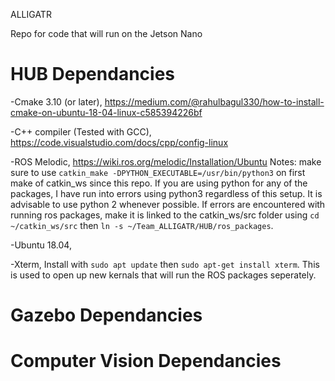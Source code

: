 ALLIGATR

Repo for code that will run on the Jetson Nano

# HUB Dependancies
-Cmake 3.10 (or later), https://medium.com/@rahulbagul330/how-to-install-cmake-on-ubuntu-18-04-linux-c585394226bf

-C++ compiler (Tested with GCC), https://code.visualstudio.com/docs/cpp/config-linux

-ROS Melodic, https://wiki.ros.org/melodic/Installation/Ubuntu
Notes: make sure to use `catkin_make -DPYTHON_EXECUTABLE=/usr/bin/python3` on first make of catkin_ws since this repo. If you are using python for any of the packages, I have run into errors using python3 regardless of this setup. It is advisable to use python 2 whenever possible. If errors are encountered with running ros packages, make it is linked to the catkin_ws/src folder using `cd ~/catkin_ws/src` then `ln -s ~/Team_ALLIGATR/HUB/ros_packages`. 

-Ubuntu 18.04, 

-Xterm, Install with `sudo apt update` then `sudo apt-get install xterm`. This is used to open up new kernals that will run the ROS packages seperately.

# Gazebo Dependancies

# Computer Vision Dependancies

